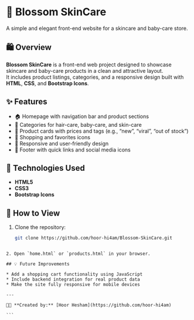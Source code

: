 # 🌸 Blossom SkinCare

A simple and elegant front-end website for a skincare and baby-care store.

## 🛍️ Overview
**Blossom SkinCare** is a front-end web project designed to showcase skincare and baby-care products in a clean and attractive layout.  
It includes product listings, categories, and a responsive design built with **HTML**, **CSS**, and **Bootstrap Icons**.

## ✨ Features
- 🏠 Homepage with navigation bar and product sections  
- 💄 Categories for hair-care, baby-care, and skin-care  
- 💬 Product cards with prices and tags (e.g., “new”, “viral”, “out of stock”)  
- 🛒 Shopping and favorites icons  
- 📱 Responsive and user-friendly design  
- 📩 Footer with quick links and social media icons  

## 🧰 Technologies Used
- **HTML5**
- **CSS3**
- **Bootstrap Icons**

## 🚀 How to View
1. Clone the repository:
   ```bash
   git clone https://github.com/hoor-hi4am/Blossom-SkinCare.git
````

2. Open `home.html` or `products.html` in your browser.

## 💡 Future Improvements

* Add a shopping cart functionality using JavaScript
* Include backend integration for real product data
* Make the site fully responsive for mobile devices

---

👩‍💻 **Created by:** [Hoor Hesham](https://github.com/hoor-hi4am)

```
